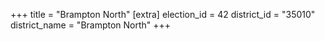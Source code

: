 +++
title = "Brampton North"
[extra]
election_id = 42
district_id = "35010"
district_name = "Brampton North"
+++
